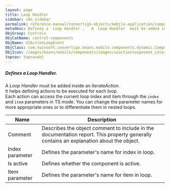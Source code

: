 ```yaml
---
layout: page
title: Loop Handler
sidebar: c8o_sidebar
permalink: reference-manual/convertigo-objects/mobile-application/components/control-components/loop-handler/
metadesc: Defines a  Loop Handler .   A  Loop Handler  must be added inside an  IterateAction . It helps defining actions to be executed for each loop.  Each ac
ObjGroup: Controls
ObjCatName: control-components
ObjName: UIActionLoopEvent
ObjClass: com.twinsoft.convertigo.beans.mobile.components.dynamic.ComponentManager$3
ObjIcon: /images/beans/mobile/components/images/uiactionloopevent_color_32x32.png
topnav: topnavobj
---
```

##### Defines a <i>Loop Handler</i>. <br/>

 A <i>Loop Handler</i> must be added inside an <i>IterateAction</i>.</br>It helps defining actions to be executed for each loop.<br/>
 Each action can access the current loop index and item through the <code>index</code> and <code>item</code> parameters in TS mode. You can change the parameter names for more appropriate ones or to differentiate them in nested loops.

Name | Description 
--- | ---
Comment | Describes the object comment to include in the documentation report.  This property generally contains an explanation about the object. 
Index parameter | Defines the parameter's name for index in loop. 
Is active | Defines whether the component is active. 
Item parameter | Defines the parameter's name for item in loop. 

